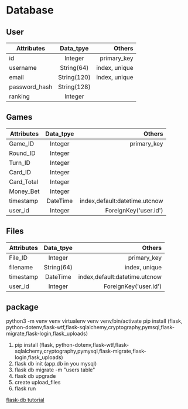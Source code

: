 # Database

## User

Attributes|Data_tpye|Others
--|:--:|--:
id |Integer|primary_key
username |String(64)|index, unique
email |String(120)|index, unique
password_hash |String(128)
ranking |Integer

## Games

Attributes|Data_tpye|Others
--|:--:|--:
Game_ID |Integer|primary_key
Round_ID |Integer
Turn_ID |Integer
Card_ID |Integer
Card_Total|Integer
Money_Bet |Integer
timestamp |DateTime|index,default:datetime.utcnow
user_id |Integer|ForeignKey('user.id')

## Files

Attributes|Data_tpye|Others
--|:--:|--:
File_ID|Integer|primary_key
filename|String(64)|index, unique
timestamp |DateTime|index,default:datetime.utcnow
user_id |Integer|ForeignKey('user.id')

## package

python3 -m venv venv
virtualenv venv
venv/bin/activate
pip install (flask, python-dotenv,flask-wtf,flask-sqlalchemy,cryptography,pymsql,flask-migrate,flask-login,flask_uploads)

1. pip install (flask, python-dotenv,flask-wtf,flask-sqlalchemy,cryptography,pymysql,flask-migrate,flask-login,flask_uploads)
2. flask db init (app.db in you mysql)
3. flask db migrate -m "users table"
4. flask db upgrade
5. create upload_files
6. flask run

<a href="https://blog.miguelgrinberg.com/post/the-flask-mega-tutorial-part-iv-database">flask-db tutorial</a>
